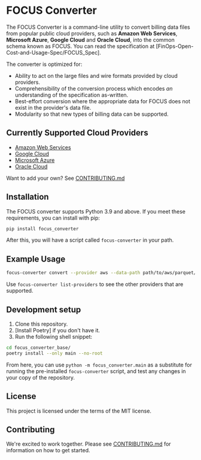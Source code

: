 # FOCUS Converter

The FOCUS Converter is a command-line utility to convert billing data files from popular public cloud providers,
such as **Amazon Web Services**, **Microsoft Azure**, **Google Cloud** and **Oracle Cloud**, into the common
schema known as FOCUS. You can read the specification at [FinOps-Open-Cost-and-Usage-Spec/FOCUS_Spec].

The converter is optimized for:

* Ability to act on the large files and wire formats provided by cloud providers.
* Comprehensibility of the conversion process which encodes _an_ understanding of the specification as-written.
* Best-effort conversion where the appropriate data for FOCUS does not exist in the provider's data file.
* Modularity so that new types of billing data can be supported.

## Currently Supported Cloud Providers

* [Amazon Web Services]
* [Google Cloud]
* [Microsoft Azure]
* [Oracle Cloud]

Want to add your own? See [CONTRIBUTING.md]

## Installation

The FOCUS converter supports Python 3.9 and above. If you meet these requirements, you can install with pip:

```sh
pip install focus_converter
```

After this, you will have a script called `focus-converter` in your path.

## Example Usage

```bash
focus-converter convert --provider aws --data-path path/to/aws/parquet/cur/ --data-format parquet --parquet-data-format dataset --export-path /tmp/output/
```

Use `focus-converter list-providers` to see the other providers that are supported.

## Development setup

1. Clone this repository.
2. [Install Poetry] if you don't have it.
3. Run the following shell snippet:

```sh
cd focus_converter_base/
poetry install --only main --no-root
```

From here, you can use `python -m focus_converter.main` as a substitute for running the pre-installed `focus-converter` script, and test any changes in your copy of the repository.

## License

This project is licensed under the terms of the MIT license.

## Contributing

We're excited to work together. Please see [CONTRIBUTING.md] for information on how to get started.

[CONTRIBUTING.md]: CONTRIBUTING.md

[Amazon Web Services]: https://github.com/finopsfoundation/focus_converters/tree/master/focus_converter_base/conversion_configs/aws
[Google Cloud]: https://github.com/finopsfoundation/focus_converters/tree/master/focus_converter_base/conversion_configs/gcp
[Microsoft Azure]: https://github.com/finopsfoundation/focus_converters/tree/master/focus_converter_base/conversion_configs/azure
[Oracle Cloud]: https://github.com/finopsfoundation/focus_converters/tree/master/focus_converter_base/conversion_configs/oci